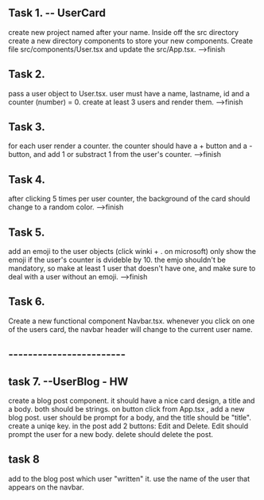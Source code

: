 ## Task 1. -- UserCard
create new project named after your name. Inside off the src directory create a new directory components to store your new components. Create file src/components/User.tsx and update the src/App.tsx. -->finish

## Task 2.
pass a user object to User.tsx. user must have a name, lastname, id and a counter (number) = 0. create at least 3 users and render them. -->finish

## Task 3.
for each user render a counter. the counter should have a + button and a - button, and add 1 or substract 1 from the user's counter. -->finish

## Task 4.
after clicking 5 times per user counter, the background of the card should change to a random color. -->finish

## Task 5.
add an emoji to the user objects (click winki + . on microsoft) 
only show the emoji if the user's counter is dvideble by 10. the emjo shouldn't be mandatory, so make at least 1 user that doesn't have one, and make sure to deal with a user without an emoji. -->finish

## Task 6.
Create a new functional component Navbar.tsx. whenever you click on one of the users card, the navbar header will change to the current user name.

## ------------------------
## task 7. --UserBlog  - HW
create a blog post component. it should have a nice card design, a title and a body. both should be strings.
on button click from App.tsx , add a new blog post. user should be prompt for a body, and the title should be "title". create a uniqe key. in the post add 2 buttons: Edit and Delete.
Edit should prompt the user for a new body. delete should delete the post.

## task 8 
add to the blog post which user "written" it. use the name of the user that appears on the navbar.